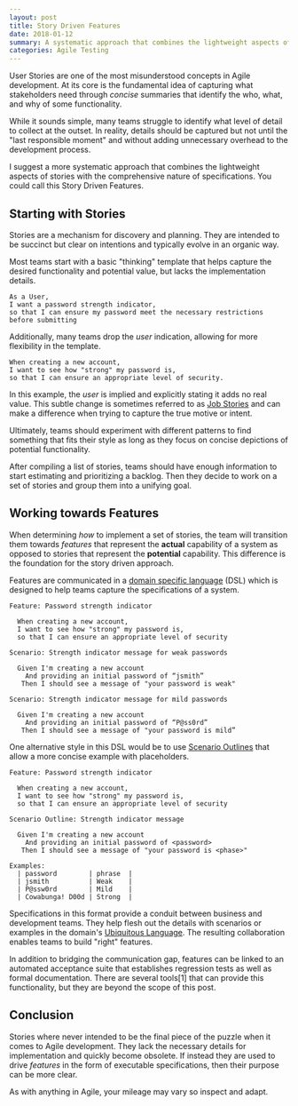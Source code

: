```yaml
---
layout: post
title: Story Driven Features
date: 2018-01-12
summary: A systematic approach that combines the lightweight aspects of stories with the comprehensive nature of specifications.
categories: Agile Testing
---
```


User Stories are one of the most misunderstood concepts in Agile development.  At its core is the fundamental idea of capturing what stakeholders need through _concise_ summaries that identify the who, what, and why of some functionality.

While it sounds simple, many teams struggle to identify what level of detail to collect at the outset.  In reality, details should be captured but not until the "last responsible moment" and without adding unnecessary overhead to the development process.

I suggest a more systematic approach that combines the lightweight aspects of stories with the comprehensive nature of specifications. You could call this Story Driven Features.

## Starting with Stories

Stories are a mechanism for discovery and planning. They are intended to be succinct but clear on intentions and typically evolve in an organic way.

Most teams start with a basic "thinking" template that helps capture the desired functionality and potential value, but lacks the implementation details.

    As a User,
    I want a password strength indicator,
    so that I can ensure my password meet the necessary restrictions before submitting

Additionally, many teams drop the _user_ indication, allowing for more flexibility in the template.

    When creating a new account,
    I want to see how "strong" my password is,
    so that I can ensure an appropriate level of security.

In this example, the _user_ is implied and explicitly stating it adds no real value.  This subtle change is sometimes referred to as [Job Stories](https://medium.com/the-job-to-be-done/replacing-the-user-story-with-the-job-story-af7cdee10c27) and can make a difference when trying to capture the true motive or intent.

Ultimately, teams should experiment with different patterns to find something that fits their style as long as they focus on concise depictions of potential functionality.

After compiling a list of stories, teams should have enough information to start estimating and prioritizing a backlog.  Then they decide to work on a set of stories and group them into a unifying goal.

## Working towards Features

When determining _how_ to implement a set of stories, the team will transition them towards _features_ that represent the **actual** capability of a system as opposed to stories that represent the **potential** capability.  This difference is the foundation for the story driven approach.

Features are communicated in a [domain specific language](http://martinfowler.com/books/dsl.html) (DSL) which is designed to help teams capture the specifications of a system.

~~~gherkin
Feature: Password strength indicator

  When creating a new account,
  I want to see how "strong" my password is,
  so that I can ensure an appropriate level of security

Scenario: Strength indicator message for weak passwords

  Given I'm creating a new account
    And providing an initial password of “jsmith”
   Then I should see a message of "your password is weak"

Scenario: Strength indicator message for mild passwords

  Given I'm creating a new account
    And providing an initial password of “P@ss0rd”
   Then I should see a message of "your password is mild”
~~~

One alternative style in this DSL would be to use [Scenario Outlines](https://github.com/cucumber/cucumber/wiki/Scenario-Outlines) that allow a more concise example with placeholders.

~~~gherkin
Feature: Password strength indicator

  When creating a new account,
  I want to see how "strong" my password is,
  so that I can ensure an appropriate level of security

Scenario Outline: Strength indicator message

  Given I'm creating a new account
    And providing an initial password of <password>
   Then I should see a message of "your password is <phase>"

Examples:
  | password        | phrase  |
  | jsmith          | Weak    |
  | P@ssw0rd        | Mild    |
  | Cowabunga! D00d | Strong  |
~~~

Specifications in this format provide a conduit between business and development teams.  They help flesh out the details with scenarios or examples in the domain's [Ubiquitous Language](http://martinfowler.com/bliki/UbiquitousLanguage.html).  The resulting collaboration enables teams to build "right" features.

In addition to bridging the communication gap, features can be linked to an automated acceptance suite that establishes regression tests as well as formal documentation.  There are several tools[1] that can provide this functionality, but they are beyond the scope of this post.

## Conclusion

Stories where never intended to be the final piece of the puzzle when it comes to Agile development.  They lack the necessary details for implementation and quickly become obsolete.  If instead they are used to drive _features_ in the form of executable specifications, then their purpose can be more clear.

As with anything in Agile, your mileage may vary so inspect and adapt.
